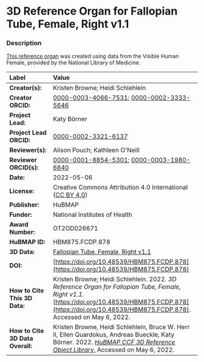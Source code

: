 # 3D Reference Organ for Fallopian Tube, Female, Right v1.1

### Description
[This reference organ](https://humanatlas.io/3d-reference-library) was created using data from the Visible Human Female, provided by the National Library of Medicine.

| Label | Value |
| :------------- |:-------------|
| **Creator(s):** | Kristen Browne; Heidi Schlehlein |
| **Creator ORCID:** | [0000-0003-4066-7531](https://orcid.org/0000-0003-4066-7531); [0000-0002-3333-5646](https://orcid.org/0000-0002-3333-5646)|
| **Project Lead:** | Katy B&ouml;rner |
| **Project Lead ORCID:** | [0000-0002-3321-6137](https://orcid.org/0000-0002-3321-6137) |
| **Reviewer(s):** | Alison Pouch; Kathleen O'Neill |
| **Reviewer ORCID(s):** |[0000-0001-8854-5301](https://doi.org/10.5072/0000-0001-8854-5301); [0000-0003-1980-6840](https://doi.org/10.5072/0000-0003-1980-6840) |
| **Date:** | 2022-05-06|
| **License:** | Creative Commons Attribution 4.0 International ([CC BY 4.0](https://creativecommons.org/licenses/by/4.0/)) |
| **Publisher:** | HuBMAP |
| **Funder:** | National Institutes of Health |
| **Award Number:** | OT2OD026671 |
| **HuBMAP ID:** | HBM875.FCDP.878 |
| **3D Data:** | [Fallopian Tube, Female, Right v1.1](https://hubmapconsortium.github.io/ccf-releases/v1.2/models/VH_F_Fallopian_Tube_R.glb) |
| **DOI:** | [https://doi.org/10.48539/HBM875.FCDP.878](https://doi.org/10.48539/HBM875.FCDP.878) |
| **How to Cite This 3D Data:** | Kristen Browne; Heidi Schlehlein. 2022. *3D Reference Organ for Fallopian Tube, Female, Right v1.1.* [https://doi.org/10.48539/HBM875.FCDP.878](https://doi.org/10.48539/HBM875.FCDP.878). Accessed on May 6, 2022. |
| **How to Cite 3D Data Overall:** | Kristen Browne, Heidi Schlehlein, Bruce W. Herr II, Ellen Quardokus, Andreas Bueckle, Katy B&ouml;rner. 2022. [*HuBMAP CCF 3D Reference Object Library*.](https://humanatlas.io/3d-reference-library) Accessed on May 6, 2022. |
